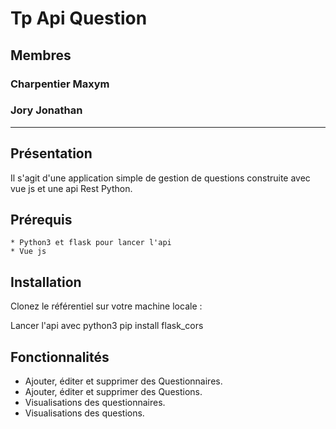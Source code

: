 
Tp Api Question
========================

## Membres
### Charpentier Maxym
### Jory Jonathan

------------
## Présentation

Il s'agit d'une application simple de gestion de questions construite avec vue js et une api Rest Python.

Prérequis
---------
    * Python3 et flask pour lancer l'api
    * Vue js

Installation
------------
Clonez le référentiel sur votre machine locale :

Lancer l'api avec python3
pip install flask_cors
  

Fonctionnalités
---------------

* Ajouter, éditer et supprimer des Questionnaires.
* Ajouter, éditer et supprimer des Questions.
* Visualisations des questionnaires.
* Visualisations des questions.


